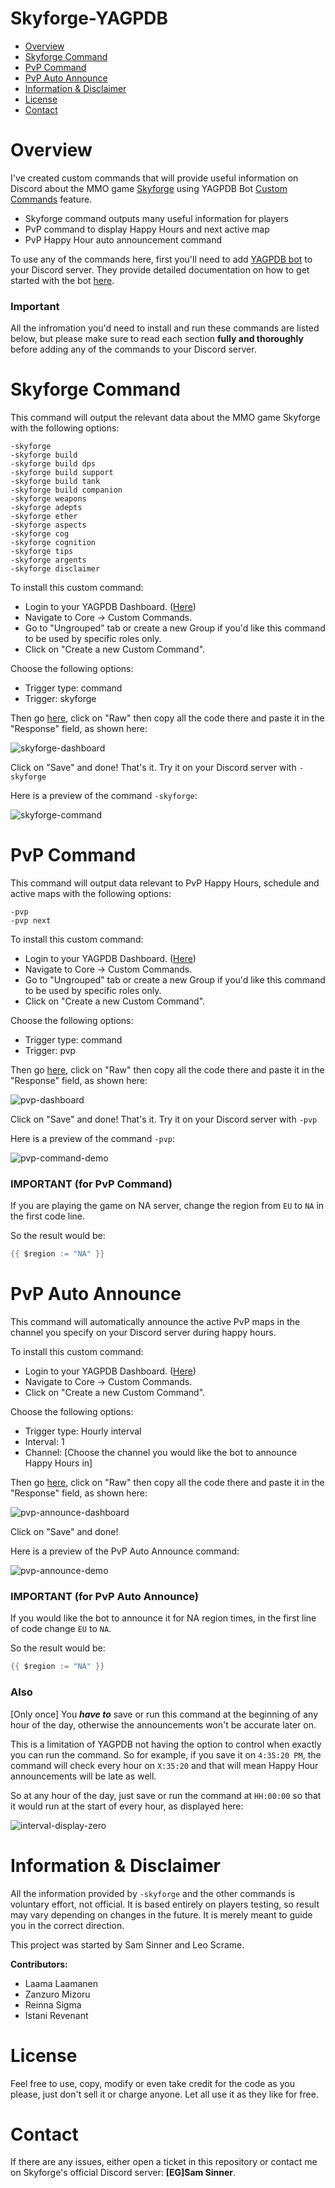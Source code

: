 # Skyforge-YAGPDB
- [Overview](#overview)
- [Skyforge Command](#skyforge-command)
- [PvP Command](#pvp-command)
- [PvP Auto Announce](#pvp-auto-announce)
- [Information & Disclaimer](#information--disclaimer)
- [License](#license)
- [Contact](#contact)

# Overview
I've created custom commands that will provide useful information on Discord about the MMO game [Skyforge](https://sf.my.games/en) using YAGPDB Bot [Custom Commands](https://docs.yagpdb.xyz/commands/custom-commands) feature.

- Skyforge command outputs many useful information for players
- PvP command to display Happy Hours and next active map
- PvP Happy Hour auto announcement command

To use any of the commands here, first you'll need to add [YAGPDB bot](https://yagpdb.xyz/) to your Discord server. They provide detailed documentation on how to get started with the bot [here](https://docs.yagpdb.xyz/getting-started).

### Important
All the infromation you'd need to install and run these commands are listed below, but please make sure to read each section **fully and thoroughly** before adding any of the commands to your Discord server.

# Skyforge Command
This command will output the relevant data about the MMO game Skyforge with the following options:
```
-skyforge
-skyforge build
-skyforge build dps
-skyforge build support
-skyforge build tank
-skyforge build companion
-skyforge weapons
-skyforge adepts
-skyforge ether
-skyforge aspects
-skyforge cog
-skyforge cognition
-skyforge tips
-skyforge argents
-skyforge disclaimer
```

To install this custom command:
- Login to your YAGPDB Dashboard. ([Here](https://yagpdb.xyz/manage))
- Navigate to Core -> Custom Commands.
- Go to "Ungrouped" tab or create a new Group if you'd like this command to be used by specific roles only.
- Click on "Create a new Custom Command".

Choose the following options:
- Trigger type: command
- Trigger: skyforge

Then go [here](https://github.com/Samillion/skyforge-yagpdb/blob/main/skyforge-command.go), click on "Raw" then copy all the code there and paste it in the "Response" field, as shown here:

![skyforge-dashboard](https://i.imgur.com/HXHfqQE.jpeg)

Click on "Save" and done! That's it. Try it on your Discord server with `-skyforge`

Here is a preview of the command `-skyforge`:

![skyforge-command](https://i.imgur.com/IT1OEyy.jpeg)

# PvP Command
This command will output data relevant to PvP Happy Hours, schedule and active maps with the following options:
```
-pvp
-pvp next
```

To install this custom command:
- Login to your YAGPDB Dashboard. ([Here](https://yagpdb.xyz/manage))
- Navigate to Core -> Custom Commands.
- Go to "Ungrouped" tab or create a new Group if you'd like this command to be used by specific roles only.
- Click on "Create a new Custom Command".

Choose the following options:
- Trigger type: command
- Trigger: pvp

Then go [here](https://github.com/Samillion/skyforge-yagpdb/blob/main/pvp-command.go), click on "Raw" then copy all the code there and paste it in the "Response" field, as shown here:

![pvp-dashboard](https://i.imgur.com/rA28yr6.jpeg)

Click on "Save" and done! That's it. Try it on your Discord server with `-pvp`

Here is a preview of the command `-pvp`:

![pvp-command-demo](https://i.imgur.com/odZEIA9.jpeg)

### IMPORTANT (for PvP Command)
If you are playing the game on NA server, change the region from `EU` to `NA` in the first code line.

So the result would be:
```go
{{ $region := "NA" }}
```

# PvP Auto Announce
This command will automatically announce the active PvP maps in the channel you specify on your Discord server during happy hours.

To install this custom command:
- Login to your YAGPDB Dashboard. ([Here](https://yagpdb.xyz/manage))
- Navigate to Core -> Custom Commands.
- Click on "Create a new Custom Command".

Choose the following options:
- Trigger type: Hourly interval
- Interval: 1
- Channel: [Choose the channel you would like the bot to announce Happy Hours in]

Then go [here](https://github.com/Samillion/skyforge-yagpdb/blob/main/pvp-announce-interval.go), click on "Raw" then copy all the code there and paste it in the "Response" field, as shown here:

![pvp-announce-dashboard](https://i.imgur.com/HcQDlRG.jpeg)

Click on "Save" and done!

Here is a preview of the PvP Auto Announce command:

![pvp-announce-demo](https://i.imgur.com/nccwol4.jpeg)

### IMPORTANT (for PvP Auto Announce)
If you would like the bot to announce it for NA region times, in the first line of code change `EU` to `NA`.

So the result would be:
```go
{{ $region := "NA" }}
```

### Also
[Only once] You ***have to*** save or run this command at the beginning of any hour of the day, otherwise the announcements won't be accurate later on.

This is a limitation of YAGPDB not having the option to control when exactly you can run the command. So for example, if you save it on `4:35:20 PM`, the command will check every hour on `X:35:20` and that will mean Happy Hour announcements will be late as well.

So at any hour of the day, just save or run the command at `HH:00:00` so that it would run at the start of every hour, as displayed here:

![interval-display-zero](https://i.imgur.com/OcRsrFu.jpeg)

# Information & Disclaimer
All the information provided by `-skyforge` and the other commands is voluntary effort, not official. It is based entirely on players testing, so result may vary depending on changes in the future. It is merely meant to guide you in the correct direction.

This project was started by Sam Sinner and Leo Scrame.

**Contributors:**
- Laama Laamanen
- Zanzuro Mizoru
- Reinna Sigma
- Istani Revenant

# License
Feel free to use, copy, modify or even take credit for the code as you please, just don't sell it or charge anyone. Let all use it as they like for free.

# Contact
If there are any issues, either open a ticket in this repository or contact me on Skyforge's official Discord server: **[EG]Sam Sinner**.

